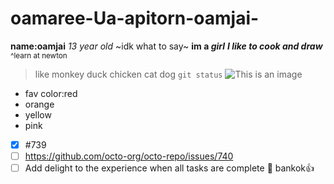 # oamaree-Ua-apitorn-oamjai- 
**name:oamjai**
*13 year old*
~idk what to say~
**im a _girl_**
***I like to cook and draw***
<sup>^learn at newton</sup>
>like monkey
>duck
>chicken
>cat
>dog
```git status```
![This is an image](https://myoctocat.com/assets/images/base-octocat.svg)
- fav color:red
- orange
- yellow
- pink
- [x] #739
- [ ] https://github.com/octo-org/octo-repo/issues/740
- [ ] Add delight to the experience when all tasks are complete :tada:
bankok:+1:
